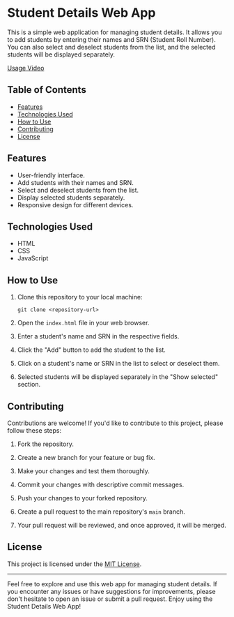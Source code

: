 # Student Details Web App

This is a simple web application for managing student details. It allows you to add students by entering their names and SRN (Student Roll Number). You can also select and deselect students from the list, and the selected students will be displayed separately.

[Usage Video](https://drive.google.com/file/d/1nJWtucMWgPFVPqyf9xIGPHx4pTTBmG6Z/view?usp=sharing)


## Table of Contents

- [Features](#features)
- [Technologies Used](#technologies-used)
- [How to Use](#how-to-use)
- [Contributing](#contributing)
- [License](#license)

## Features

- User-friendly interface.
- Add students with their names and SRN.
- Select and deselect students from the list.
- Display selected students separately.
- Responsive design for different devices.

## Technologies Used

- HTML
- CSS
- JavaScript

## How to Use

1. Clone this repository to your local machine:

   ```
   git clone <repository-url>
   ```

2. Open the `index.html` file in your web browser.

3. Enter a student's name and SRN in the respective fields.

4. Click the "Add" button to add the student to the list.

5. Click on a student's name or SRN in the list to select or deselect them.

6. Selected students will be displayed separately in the "Show selected" section.

## Contributing

Contributions are welcome! If you'd like to contribute to this project, please follow these steps:

1. Fork the repository.

2. Create a new branch for your feature or bug fix.

3. Make your changes and test them thoroughly.

4. Commit your changes with descriptive commit messages.

5. Push your changes to your forked repository.

6. Create a pull request to the main repository's `main` branch.

7. Your pull request will be reviewed, and once approved, it will be merged.

## License

This project is licensed under the [MIT License](LICENSE).

---

Feel free to explore and use this web app for managing student details. If you encounter any issues or have suggestions for improvements, please don't hesitate to open an issue or submit a pull request. Enjoy using the Student Details Web App!
